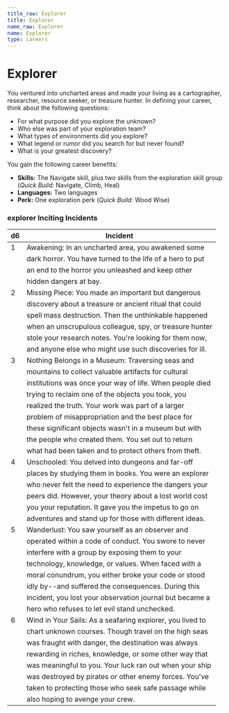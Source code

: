 ```yaml
---
title_raw: Explorer
title: Explorer
name_raw: Explorer
name: Explorer
type: careers
---
```


# Explorer

You ventured into uncharted areas and made your living as a cartographer, researcher, resource seeker, or treasure hunter. In defining your career, think about the following questions:

- For what purpose did you explore the unknown?
- Who else was part of your exploration team?
- What types of environments did you explore?
- What legend or rumor did you search for but never found?
- What is your greatest discovery?

You gain the following career benefits:

- **Skills:** The Navigate skill, plus two skills from the exploration skill group (*Quick Build:* Navigate, Climb, Heal)
- **Languages:** Two languages
- **Perk:** One exploration perk (*Quick Build:* Wood Wise)

### **explorer Inciting Incidents**

| d6  | Incident                                                  |
| --- | --------------------------------------------------------- |
| 1   | Awakening: In an uncharted area, you awakened some        |
|     | dark horror. You have turned to the life of a hero to put |
|     | an end to the horror you unleashed and keep other         |
|     | hidden dangers at bay.                                    |
| 2   | Missing Piece: You made an important but dangerous        |
|     | discovery about a treasure or ancient ritual that could   |
|     | spell mass destruction. Then the unthinkable happened     |
|     | when an unscrupulous colleague, spy, or treasure hunter   |
|     | stole your research notes. You're looking for them now,   |
|     | and anyone else who might use such discoveries for ill.   |
| 3   | Nothing Belongs in a Museum: Traversing seas and          |
|     | mountains to collect valuable artifacts for cultural      |
|     | institutions was once your way of life. When people died  |
|     | trying to reclaim one of the objects you took, you        |
|     | realized the truth. Your work was part of a larger        |
|     | problem of misappropriation and the best place for        |
|     | these significant objects wasn't in a museum but with     |
|     | the people who created them. You set out to return        |
|     | what had been taken and to protect others from theft.     |
| 4   | Unschooled: You delved into dungeons and far-off          |
|     | places by studying them in books. You were an explorer    |
|     | who never felt the need to experience the dangers your    |
|     | peers did. However, your theory about a lost world cost   |
|     | you your reputation. It gave you the impetus to go on     |
|     | adventures and stand up for those with different ideas.   |
| 5   | Wanderlust: You saw yourself as an observer and           |
|     | operated within a code of conduct. You swore to never     |
|     | interfere with a group by exposing them to your           |
|     | technology, knowledge, or values. When faced with a       |
|     | moral conundrum, you either broke your code or stood      |
|     | idly by--and suffered the consequences. During this       |
|     | incident, you lost your observation journal but became a  |
|     | hero who refuses to let evil stand unchecked.             |
| 6   | Wind in Your Sails: As a seafaring explorer, you lived to |
|     | chart unknown courses. Though travel on the high seas     |
|     | was fraught with danger, the destination was always       |
|     | rewarding in riches, knowledge, or some other way that    |
|     | was meaningful to you. Your luck ran out when your ship   |
|     | was destroyed by pirates or other enemy forces. You've    |
|     | taken to protecting those who seek safe passage while     |
|     | also hoping to avenge your crew.                          |
